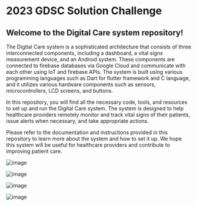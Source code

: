 # 2023 GDSC Solution Challenge

## Welcome to the Digital Care system repository!

The Digital Care system is a sophisticated architecture that consists of three interconnected components, including a dashboard, a vital signs measurement device, and an Android system. These components are connected to  firebase databases via Google Cloud and communicate with each other using IoT and firebase APIs. The system is built using various programming languages such as Dart for flutter framework and C language, and it utilizes various hardware components such as sensors, microcontrollers, LCD screens, and buttons.

In this repository, you will find all the necessary code, tools, and resources to set up and run the Digital Care system. The system is designed to help healthcare providers remotely monitor and track vital signs of their patients, issue alerts when necessary, and take appropriate actions.

Please refer to the documentation and instructions provided in this repository to learn more about the system and how to set it up. We hope this system will be useful for healthcare providers and contribute to improving patient care.

![image](https://drive.google.com/uc?export=view&id=1corMaspN9rwv9NIv1DHPXu3Hzibzn2h2)


![image](https://drive.google.com/uc?export=view&id=1d_ZeCl5GDG90k2FJt_CiIe9-UeLeSMnq)


![image](https://drive.google.com/uc?export=view&id=1Y5X30-TbwfLSI-hj6bHhTRMwbi4eHfD0)



![image](https://drive.google.com/uc?export=view&id=1ifEp_qQZm7AuVc3XTu83zJxZGFvRY6_7)

